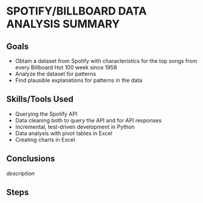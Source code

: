 # SPOTIFY/BILLBOARD DATA ANALYSIS SUMMARY

## Goals

- Obtain a dataset from Spotify with characteristics for the top songs from every Billboard Hot 100 week since 1958
- Analyze the dataset for patterns
- Find plausible explanations for patterns in the data

## Skills/Tools Used

- Querying the Spotify API
- Data cleaning both to query the API and for API responses
- Incremental, test-driven development in Python
- Data analysis with pivot tables in Excel
- Creating charts in Excel

## Conclusions
*description*

## Steps
